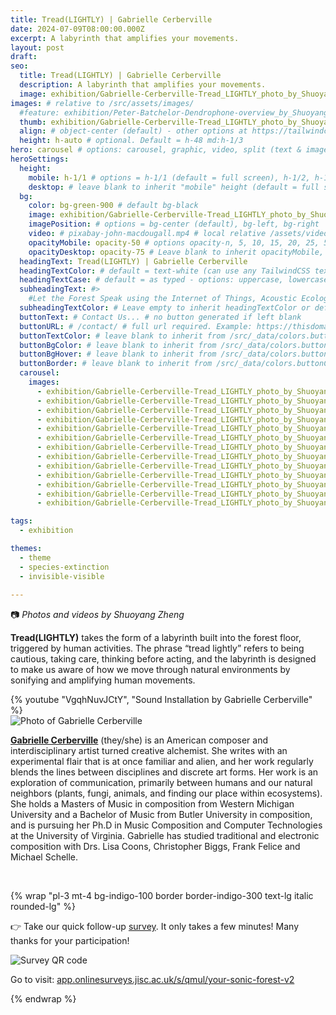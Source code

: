 ```yaml
---
title: Tread(LIGHTLY) | Gabrielle Cerberville
date: 2024-07-09T08:00:00.000Z
excerpt: A labyrinth that amplifies your movements.
layout: post
draft:
seo:
  title: Tread(LIGHTLY) | Gabrielle Cerberville
  description: A labyrinth that amplifies your movements.
  image: exhibition/Gabrielle-Cerberville-Tread_LIGHTLY_photo_by_Shuoyang_Zheng.jpg
images: # relative to /src/assets/images/
  #feature: exhibition/Peter-Batchelor-Dendrophone-overview_by_Shuoyang_Zheng.jpg
  thumb: exhibition/Gabrielle-Cerberville-Tread_LIGHTLY_photo_by_Shuoyang_Zheng.jpg
  align: # object-center (default) - other options at https://tailwindcss.com/docs/object-position
  height: h-auto # optional. Default = h-48 md:h-1/3
hero: carousel # options: carousel, graphic, video, split (text & image)
heroSettings:
  height:
    mobile: h-1/1 # options = h-1/1 (default = full screen), h-1/2, h-1/3, h-3/4, h-9/10, h-48 (12rem, 192px), h-56 (14rem, 224px), h-64 (16rem, 256px)
    desktop: # leave blank to inherit "mobile" height (default = full screen)
  bg:
    color: bg-green-900 # default bg-black
    image: exhibition/Gabrielle-Cerberville-Tread_LIGHTLY_photo_by_Shuoyang_Zheng.jpg # relative to /assets/images/
    imagePosition: # options = bg-center (default), bg-left, bg-right
    video: # pixabay-john-macdougall.mp4 # local relative /assets/video/, or full https://... if remote?
    opacityMobile: opacity-50 # options opacity-n, 5, 10, 15, 20, 25, 50, 75, 100 (default)
    opacityDesktop: opacity-75 # Leave blank to inherit opacityMobile, use same options as opacityMobile
  headingText: Tread(LIGHTLY) | Gabrielle Cerberville
  headingTextColor: # default = text-white (can use any TailwindCSS text-[color]-[xxx])
  headingTextCase: # default = as typed - options: uppercase, lowercase, capitalize
  subheadingText: #>
    #Let the Forest Speak using the Internet of Things, Acoustic Ecology and Creative AI<br /><span style="color:grey">AHRC-funded project (2023-25) : AH/X011585/1</span>
  subheadingTextColor: # Leave empty to inherit headingTextColor or default (text-white) or use any text-[color]-[xxx]
  buttonText: # Contact Us... # no button generated if left blank
  buttonURL: # /contact/ # full url required. Example: https://thisdomain.com/somepage/
  buttonTextColor: # leave blank to inherit from /src/_data/colors.buttonCustom or buttonDefault
  buttonBgColor: # leave blank to inherit from /src/_data/colors.buttonCustom.bg or buttonDefault.bg
  buttonBgHover: # leave blank to inherit from /src/_data/colors.buttonCustom.bgHover or buttonDefault.bgHover
  buttonBorder: # leave blank to inherit from /src/_data/colors.buttonCustom.border or buttonDefault.border
  carousel:
    images:
      - exhibition/Gabrielle-Cerberville-Tread_LIGHTLY_photo_by_Shuoyang_Zheng.jpg
      - exhibition/Gabrielle-Cerberville-Tread_LIGHTLY_photo_by_Shuoyang_Zheng_1.jpg      
      - exhibition/Gabrielle-Cerberville-Tread_LIGHTLY_photo_by_Shuoyang_Zheng_2.jpg      
      - exhibition/Gabrielle-Cerberville-Tread_LIGHTLY_photo_by_Shuoyang_Zheng_3.jpg      
      - exhibition/Gabrielle-Cerberville-Tread_LIGHTLY_photo_by_Shuoyang_Zheng_4.jpg      
      - exhibition/Gabrielle-Cerberville-Tread_LIGHTLY_photo_by_Shuoyang_Zheng_5.jpg      
      - exhibition/Gabrielle-Cerberville-Tread_LIGHTLY_photo_by_Shuoyang_Zheng_6.jpg      
      - exhibition/Gabrielle-Cerberville-Tread_LIGHTLY_photo_by_Shuoyang_Zheng_7.jpg      
      - exhibition/Gabrielle-Cerberville-Tread_LIGHTLY_photo_by_Shuoyang_Zheng_8.jpg      
      - exhibition/Gabrielle-Cerberville-Tread_LIGHTLY_photo_by_Shuoyang_Zheng_9.jpg      
      - exhibition/Gabrielle-Cerberville-Tread_LIGHTLY_photo_by_Shuoyang_Zheng_10.jpg      
      - exhibition/Gabrielle-Cerberville-Tread_LIGHTLY_photo_by_Shuoyang_Zheng_11.jpg      
      - exhibition/Gabrielle-Cerberville-Tread_LIGHTLY_photo_by_Shuoyang_Zheng_12.jpg      

tags:
  - exhibition 

themes:
  - theme
  - species-extinction
  - invisible-visible
  
---
```


:camera: *Photos and videos by Shuoyang Zheng*


**Tread(LIGHTLY)** takes the form of a labyrinth built into the forest floor, triggered by human activities. The phrase “tread lightly” refers to being cautious, taking care, thinking before acting, and the labyrinth is designed to make us aware of how we move through natural environments by sonifying and amplifying human movements.

<div class="mt-4 mb-4">
{% youtube "VgqhNuvJCtY", "Sound Installation by Gabrielle Cerberville" %}
</div>


<div class="bg-gray-200 p-4 mt-4">

<img class="h-48 rounded-full mt-2 mr-2 float-left " src="/assets/images/authors/gabrielle-cerberville.jpg" alt="Photo of Gabrielle Cerberville">

[**Gabrielle Cerberville**](/2024/05/13/meet-the-artists-gabrielle-cerberville/) (they/she) is an American composer and interdisciplinary artist turned creative alchemist. She writes with an experimental flair that is at once familiar and alien, and her work regularly blends the lines between disciplines and discrete art forms. Her work is an exploration of communication, primarily between humans and our natural neighbors (plants, fungi, animals, and finding our place within ecosystems). She holds a Masters of Music in composition from Western Michigan University and a Bachelor of Music from Butler University in composition, and is pursuing her Ph.D in Music Composition and Computer Technologies at the University of Virginia. Gabrielle has studied traditional and electronic composition with Drs. Lisa Coons, Christopher Biggs, Frank Felice and Michael Schelle.

<br />

</div>

{% wrap "pl-3 mt-4 bg-indigo-100 border border-indigo-300 text-lg italic rounded-lg" %}

👉 Take our quick follow-up [survey](https://app.onlinesurveys.jisc.ac.uk/s/qmul/your-sonic-forest-v2). It only takes a few minutes! Many thanks for your participation!

<img class="h-48 rounded-lg mt-2 mr-2 mb-4" src="/assets/images/2025/06/survey-v2-qr-code.png" alt="Survey QR code">

Go to visit: 
[app.onlinesurveys.jisc.ac.uk/s/qmul/your-sonic-forest-v2](https://app.onlinesurveys.jisc.ac.uk/s/qmul/your-sonic-forest-v2) 

{% endwrap %}







